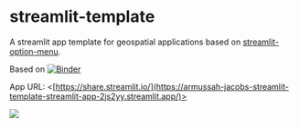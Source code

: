 # streamlit-template 

A streamlit app template for geospatial applications based on [streamlit-option-menu](https://github.com/victoryhb/streamlit-option-menu).

Based on [![Binder](https://mybinder.org/badge_logo.svg)](https://mybinder.org/v2/gh/giswqs/streamlit-template/master?urlpath=proxy/8501/)

App URL: <[https://share.streamlit.io/](https://armussah-jacobs-streamlit-template-streamlit-app-2js2yy.streamlit.app/)>

![](https://i.imgur.com/xd64mCi.png)

